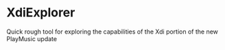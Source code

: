 XdiExplorer
===========

Quick rough tool for exploring the capabilities of the Xdi portion of the new PlayMusic update
